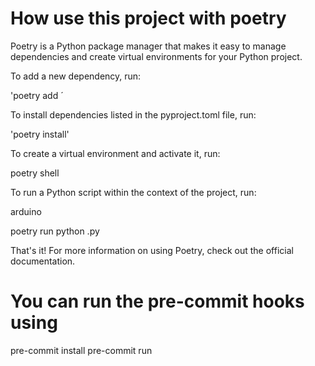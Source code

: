 # How use this project with poetry

Poetry is a Python package manager that makes it easy to manage dependencies and create virtual environments for your Python project.

To add a new dependency, run:

'poetry add <package-name>´

To install dependencies listed in the pyproject.toml file, run:

'poetry install'

To create a virtual environment and activate it, run:

poetry shell

To run a Python script within the context of the project, run:

arduino

poetry run python <script-name>.py

That's it! For more information on using Poetry, check out the official documentation.

# You can run the pre-commit hooks using 

pre-commit install
pre-commit run
